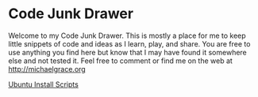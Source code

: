 Code Junk Drawer
========================

Welcome to my Code Junk Drawer. This is mostly a place for me to keep little 
snippets of code and ideas as I learn, play, and share. You are free to use 
anything you find here but know that I may have found it somewhere else and not 
tested it. Feel free to comment or find me on the web at http://michaelgrace.org

[Ubuntu Install Scripts][ubuntuinstallscripts]


[ubuntuinstallscripts]: code-junk-drawer/ubuntu-install-scripts/README.md